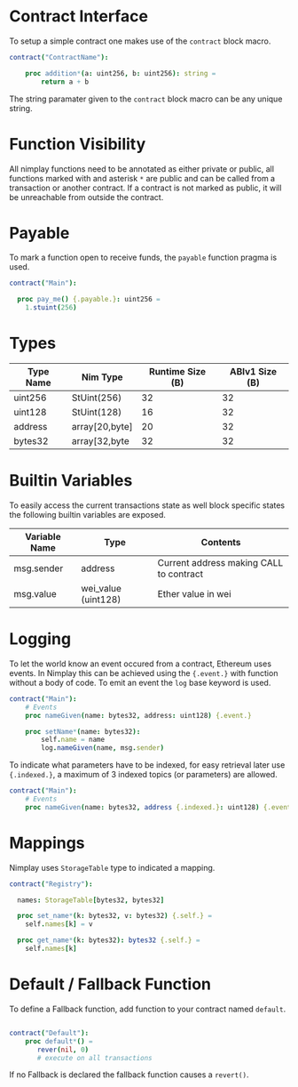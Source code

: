 # Contract Interface

To setup a simple contract one makes use of the `contract` block macro.

```nim
contract("ContractName"):

    proc addition*(a: uint256, b: uint256): string =
        return a + b

```

The string paramater given to the `contract` block macro can be any unique string.

# Function Visibility

All nimplay functions need to be annotated as either private or public, all functions marked with
and asterisk `*` are public and can be called from a transaction or another contract.
If a contract is not marked as public, it will be unreachable from outside the contract.

# Payable

To mark a function open to receive funds, the `payable` function pragma is used.

```nim
contract("Main"):

  proc pay_me() {.payable.}: uint256 =
    1.stuint(256)
```

# Types

Type Name | Nim Type      | Runtime Size (B) | ABIv1 Size (B)
----------|-------------  |------------------|---------------
uint256   | StUint(256)   | 32               | 32
uint128   | StUint(128)   | 16               | 32
address   | array[20,byte]| 20               | 32
bytes32   | array[32,byte | 32               | 32


# Builtin Variables

To easily access the current transactions state as well block specific states the following builtin variables are exposed.

Variable Name | Type               | Contents
--------------|---------           |----------
msg.sender    | address            | Current address making CALL to contract
msg.value     | wei_value (uint128)| Ether value in wei


# Logging

To let the world know an event occured from a contract, Ethereum uses events. In Nimplay this can 
be achieved using the `{.event.}` with function without a body of code.
To emit an event the `log` base keyword is used.

```nim
contract("Main"):
    # Events
    proc nameGiven(name: bytes32, address: uint128) {.event.}

    proc setName*(name: bytes32):
        self.name = name
        log.nameGiven(name, msg.sender)
```

To indicate what parameters have to be indexed, for easy retrieval later use `{.indexed.}`, a maximum of 3 indexed topics (or parameters) are allowed.

```nim
contract("Main"):
    # Events
    proc nameGiven(name: bytes32, address {.indexed.}: uint128) {.event.}

```

# Mappings

Nimplay uses `StorageTable` type to indicated a mapping.

```nim
contract("Registry"):

  names: StorageTable[bytes32, bytes32]

  proc set_name*(k: bytes32, v: bytes32) {.self.} =
    self.names[k] = v

  proc get_name*(k: bytes32): bytes32 {.self.} =
    self.names[k]
```

# Default / Fallback Function

To define a Fallback function, add function to your contract named `default`.

```nim

contract("Default"):
    proc default*() =
       rever(nil, 0)
       # execute on all transactions
```

If no Fallback is declared the fallback function causes a `revert()`.



